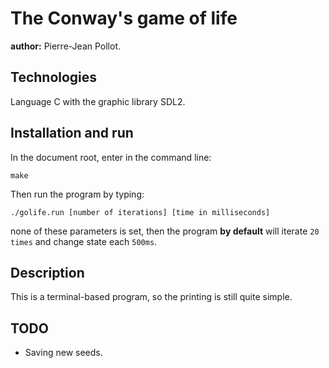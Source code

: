 # The Conway's game of life

**author:** Pierre-Jean Pollot.

## Technologies 

Language C with the graphic library SDL2. 

## Installation and run

In the document root, enter in the command line:

```{sh}
make
```

Then run the program by typing:

```{sh}
./golife.run [number of iterations] [time in milliseconds]
```

none of these parameters is set, then the program **by default** will iterate `20 times` and change state each `500ms`.

## Description

This is a terminal-based program, so the printing is still quite simple.

## TODO

- Saving new seeds.
